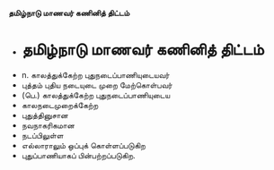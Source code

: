 **தமிழ்நாடு மாணவர் கணினித் திட்டம்**
- # தமிழ்நாடு மாணவர் கணினித் திட்டம்
- n. காலத்துக்கேற்ற புதுநடைப்பாணியுடையவர்
- புத்தம் புதிய நடையுடை முறை மேற்கொள்பவர்
- (பெ.) காலத்துக்கேற்ற புதுநடைப்பாணியுடைய
- காலநடைமுறைக்கேற்ற
- புதுத்தினுசான
- நவநாகரிகமான
- நடப்பிலுள்ள
- எல்லாராலும் ஒப்புக் கொள்ளப்படுகிற
- புதுப்பாணியாகப் பின்பற்றப்படுகிற.

